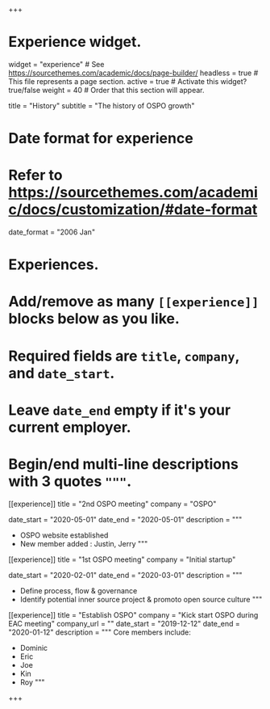 +++
# Experience widget.
widget = "experience"  # See https://sourcethemes.com/academic/docs/page-builder/
headless = true  # This file represents a page section.
active = true  # Activate this widget? true/false
weight = 40  # Order that this section will appear.

title = "History"
subtitle = "The history of OSPO growth"

# Date format for experience
#   Refer to https://sourcethemes.com/academic/docs/customization/#date-format
date_format = "2006 Jan"

# Experiences.
#   Add/remove as many `[[experience]]` blocks below as you like.
#   Required fields are `title`, `company`, and `date_start`.
#   Leave `date_end` empty if it's your current employer.
#   Begin/end multi-line descriptions with 3 quotes `"""`.

[[experience]]
  title = "2nd OSPO meeting"
  company = "OSPO"

  date_start = "2020-05-01"
  date_end = "2020-05-01"
  description = """
- OSPO website established
- New member added : Justin, Jerry
    """

[[experience]]
  title = "1st OSPO meeting"
  company = "Initial startup"

  date_start = "2020-02-01"
  date_end = "2020-03-01"
  description = """
- Define process, flow & governance
- Identify potential inner source project & promoto open source culture
    """

[[experience]]
  title = "Establish OSPO"
  company = "Kick start OSPO  during EAC meeting"
  company_url = ""
  date_start = "2019-12-12"
  date_end = "2020-01-12"
  description = """
  Core members include:

  * Dominic
  * Eric
  * Joe
  * Kin
  * Roy
    """



+++
